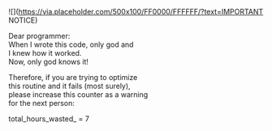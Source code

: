 ![](https://via.placeholder.com/500x100/FF0000/FFFFFF/?text=IMPORTANT NOTICE)

Dear programmer:  
When I wrote this code, only god and  
I knew how it worked.  
Now, only god knows it!  

Therefore, if you are trying to optimize  
this routine and it fails (most surely),  
please increase this counter as a warning  
for the next person:

total_hours_wasted_ = 7
